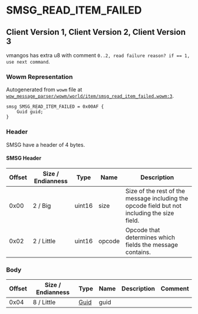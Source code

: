 # SMSG_READ_ITEM_FAILED

## Client Version 1, Client Version 2, Client Version 3

vmangos has extra u8 with comment `0..2, read failure reason? if == 1, use next command`.

### Wowm Representation

Autogenerated from `wowm` file at [`wow_message_parser/wowm/world/item/smsg_read_item_failed.wowm:3`](https://github.com/gtker/wow_messages/tree/main/wow_message_parser/wowm/world/item/smsg_read_item_failed.wowm#L3).
```rust,ignore
smsg SMSG_READ_ITEM_FAILED = 0x00AF {
    Guid guid;
}
```
### Header

SMSG have a header of 4 bytes.

#### SMSG Header

| Offset | Size / Endianness | Type   | Name   | Description |
| ------ | ----------------- | ------ | ------ | ----------- |
| 0x00   | 2 / Big           | uint16 | size   | Size of the rest of the message including the opcode field but not including the size field.|
| 0x02   | 2 / Little        | uint16 | opcode | Opcode that determines which fields the message contains.|

### Body

| Offset | Size / Endianness | Type | Name | Description | Comment |
| ------ | ----------------- | ---- | ---- | ----------- | ------- |
| 0x04 | 8 / Little | [Guid](../spec/packed-guid.md) | guid |  |  |

